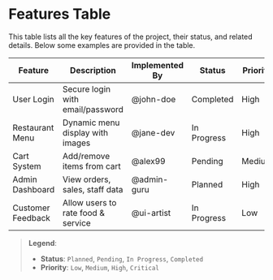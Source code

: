 # Features Table

This table lists all the key features of the project, their status, and related details. Below some examples are provided in the table.

| **Feature** | **Description** | **Implemented By** | **Status** | **Priority** | **Date Added** | **Notes** |
|-------------|------------------|---------------------|------------|---------------|----------------|-----------|
| User Login | Secure login with email/password | @john-doe | Completed | High | 2025-05-01 | JWT-based authentication |
| Restaurant Menu | Dynamic menu display with images | @jane-dev | In Progress | High | 2025-05-03 | Needs category filters |
| Cart System | Add/remove items from cart | @alex99 | Pending | Medium | 2025-05-05 | Linked with menu system |
| Admin Dashboard | View orders, sales, staff data | @admin-guru | Planned | High | 2025-05-09 | Part of Phase 2 |
| Customer Feedback | Allow users to rate food & service | @ui-artist | In Progress | Low | 2025-05-07 | UI mockup ready |

> **Legend**:  
> - **Status**: `Planned`, `Pending`, `In Progress`, `Completed`  
> - **Priority**: `Low`, `Medium`, `High`, `Critical`
